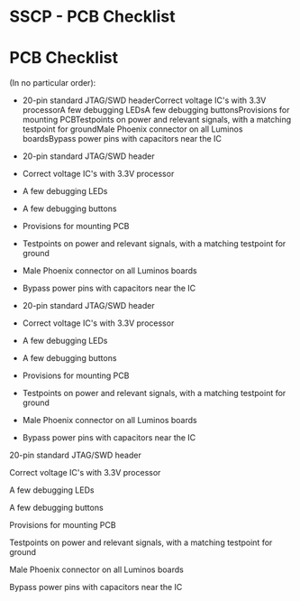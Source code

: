 # SSCP - PCB Checklist

# PCB Checklist

(In no particular order):

* 20-pin standard JTAG/SWD headerCorrect voltage IC's with 3.3V processorA few debugging LEDsA few debugging buttonsProvisions for mounting PCBTestpoints on power and relevant signals, with a matching testpoint for groundMale Phoenix connector on all Luminos boardsBypass power pins with capacitors near the IC
* 20-pin standard JTAG/SWD header
* Correct voltage IC's with 3.3V processor
* A few debugging LEDs
* A few debugging buttons
* Provisions for mounting PCB
* Testpoints on power and relevant signals, with a matching testpoint for ground
* Male Phoenix connector on all Luminos boards
* Bypass power pins with capacitors near the IC

* 20-pin standard JTAG/SWD header
* Correct voltage IC's with 3.3V processor
* A few debugging LEDs
* A few debugging buttons
* Provisions for mounting PCB
* Testpoints on power and relevant signals, with a matching testpoint for ground
* Male Phoenix connector on all Luminos boards
* Bypass power pins with capacitors near the IC

20-pin standard JTAG/SWD header

Correct voltage IC's with 3.3V processor

A few debugging LEDs

A few debugging buttons

Provisions for mounting PCB

Testpoints on power and relevant signals, with a matching testpoint for ground

Male Phoenix connector on all Luminos boards

Bypass power pins with capacitors near the IC

